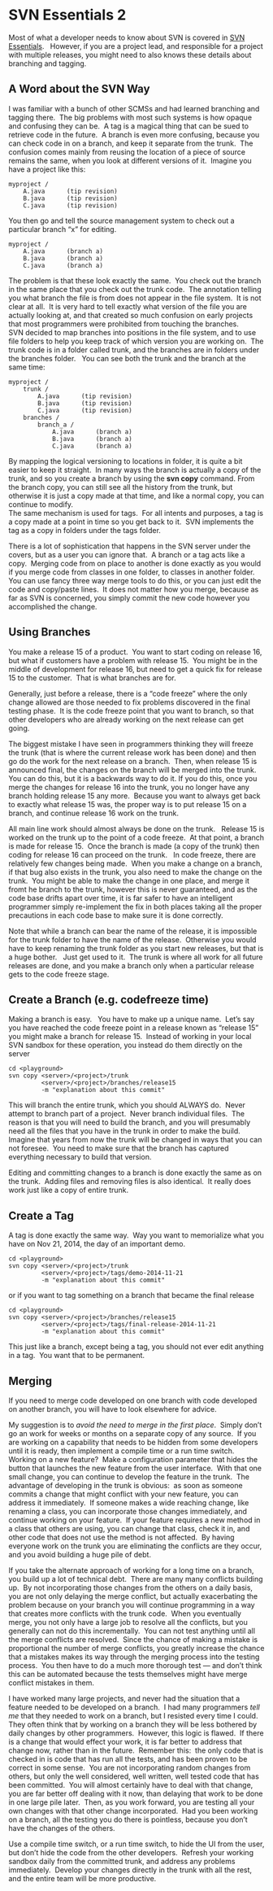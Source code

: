 #  SVN Essentials 2

Most of what a developer needs to know about SVN is covered in [SVN Essentials](https://agiletribe.purplehillsbooks.com/2014/10/20/svn-essentials/).   However, if you are a project lead, and responsible for a project with multiple releases, you might need to also knows these details about branching and tagging.

## A Word about the SVN Way

I was familiar with a bunch of other SCMSs and had learned branching and tagging there.  The big problems with most such systems is how opaque and confusing they can be.  A tag is a magical thing that can be sued to retrieve code in the future.  A branch is even more confusing, because you can check code in on a branch, and keep it separate from the trunk.  The confusion comes mainly from reusing the location of a piece of source remains the same, when you look at different versions of it.  Imagine you have a project like this:

```
myproject /
    A.java      (tip revision)
    B.java      (tip revision)
    C.java      (tip revision)

```


You then go and tell the source management system to check out a particular branch “x” for editing.

```
myproject /
    A.java      (branch a)
    B.java      (branch a)
    C.java      (branch a)

```


The problem is that these look exactly the same.  You check out the branch in the same place that you check out the trunk code.  The annotation telling you what branch the file is from does not appear in the file system.  It is not clear at all.  It is very hard to tell exactly what version of the file you are actually looking at, and that created so much confusion on early projects that most programmers were prohibited from touching the branches.  
SVN decided to map branches into positions in the file system, and to use file folders to help you keep track of which version you are working on.  The trunk code is in a folder called trunk, and the branches are in folders under the branches folder.   You can see both the trunk and the branch at the same time:

```
myproject /
    trunk /
        A.java      (tip revision)
        B.java      (tip revision)
        C.java      (tip revision)
    branches /
        branch_a /
            A.java      (branch a)
            B.java      (branch a)
            C.java      (branch a)
```


By mapping the logical versioning to locations in folder, it is quite a bit easier to keep it straight.  In many ways the branch is actually a copy of the trunk, and so you create a branch by using the **svn copy** command. From the branch copy, you can still see all the history from the trunk, but otherwise it is just a copy made at that time, and like a normal copy, you can continue to modify.  
The same mechanism is used for tags.  For all intents and purposes, a tag is a copy made at a point in time so you get back to it.  SVN implements the tag as a copy in folders under the tags folder.  

There is a lot of sophistication that happens in the SVN server under the covers, but as a user you can ignore that.  A branch or a tag acts like a copy.  Merging code from on place to another is done exactly as you would if you merge code from classes in one folder, to classes in another folder.  You can use fancy three way merge tools to do this, or you can just edit the code and copy/paste lines.  It does not matter how you merge, because as far as SVN is concerned, you simply commit the new code however you accomplished the change.

## Using Branches

You make a release 15 of a product.  You want to start coding on release 16, but what if customers have a problem with release 15.  You might be in the middle of development for release 16, but need to get a quick fix for release 15 to the customer.  That is what branches are for.  

Generally, just before a release, there is a “code freeze” where the only change allowed are those needed to fix problems discovered in the final testing phase.  It is the code freeze point that you want to branch, so that other developers who are already working on the next release can get going.  

The biggest mistake I have seen in programmers thinking they will freeze the trunk (that is where the current release work has been done) and then go do the work for the next release on a branch.  Then, when release 15 is announced final, the changes on the branch will be merged into the trunk.  You can do this, but it is a backwards way to do it. If you do this, once you merge the changes for release 16 into the trunk, you no longer have any branch holding release 15 any more.  Because you want to always get back to exactly what release 15 was, the proper way is to put release 15 on a branch, and continue release 16 work on the trunk.  

All main line work should almost always be done on the trunk.   Release 15 is worked on the trunk up to the point of a code freeze.  At that point, a branch is made for release 15.  Once the branch is made (a copy of the trunk) then coding for release 16 can proceed on the trunk.   In code freeze, there are relatively few changes being made.  When you make a change on a branch, if that bug also exists in the trunk, you also need to make the change on the trunk.  You might be able to make the change in one place, and merge it fromt he branch to the trunk, however this is never guaranteed, and as the code base drifts apart over time, it is far safer to have an intelligent programmer simply re-implement the fix in both places taking all the proper precautions in each code base to make sure it is done correctly. 

Note that while a branch can bear the name of the release, it is impossible for the trunk folder to have the name of the release.  Otherwise you would have to keep renaming the trunk folder as you start new releases, but that is a huge bother.   Just get used to it.  The trunk is where all work for all future releases are done, and you make a branch only when a particular release gets to the code freeze stage.

## Create a Branch (e.g. codefreeze time)

Making a branch is easy.   You have to make up a unique name.  Let’s say you have reached the code freeze point in a release known as “release 15” you might make a branch for release 15.  Instead of working in your local SVN sandbox for these operation, you instead do them directly on the server

```
cd <playground>
svn copy <server>/<project>/trunk
         <server>/<project>/branches/release15
         -m "explanation about this commit"
```


This will branch the entire trunk, which you should ALWAYS do.  Never attempt to branch part of a project.  Never branch individual files.  The reason is that you will need to build the branch, and you will presumably need all the files that you have in the trunk in order to make the build.  Imagine that years from now the trunk will be changed in ways that you can not foresee.  You need to make sure that the branch has captured everything necessary to build that version.  

Editing and committing changes to a branch is done exactly the same as on the trunk.  Adding files and removing files is also identical.  It really does work just like a copy of entire trunk.

## Create a Tag

A tag is done exactly the same way.  Way you want to memorialize what you have on Nov 21, 2014, the day of an important demo.

```
cd <playground>
svn copy <server>/<project>/trunk
         <server>/<project>/tags/demo-2014-11-21
         -m "explanation about this commit"
```


or if you want to tag something on a branch that became the final release

```
cd <playground>
svn copy <server>/<project>/branches/release15
         <server>/<project>/tags/final-release-2014-11-21
         -m "explanation about this commit"
```


This just like a branch, except being a tag, you should not ever edit anything in a tag.  You want that to be permanent.

## Merging

If you need to merge code developed on one branch with code developed on another branch, you will have to look elsewhere for advice.  

My suggestion is to _avoid the need to merge in the first place_.  Simply don’t go an work for weeks or months on a separate copy of any source.  If you are working on a capability that needs to be hidden from some developers until it is ready, then implement a compile time or a run time switch.  Working on a new feature?  Make a configuration parameter that hides the button that launches the new feature from the user interface.  With that one small change, you can continue to develop the feature in the trunk.  The advantage of developing in the trunk is obvious:  as soon as someone commits a change that might conflict with your new feature, you can address it immediately.  If someone makes a wide reaching change, like renaming a class, you can incorporate those changes immediately, and continue working on your feature.  If your feature requires a new method in a class that others are using, you can change that class, check it in, and other code that does not use the method is not affected.  By having everyone work on the trunk you are eliminating the conflicts are they occur, and you avoid building a huge pile of debt.  

If you take the alternate approach of working for a long time on a branch, you build up a lot of technical debt.  There are many many conflicts building up.  By not incorporating those changes from the others on a daily basis, you are not only delaying the merge conflict, but actually exacerbating the problem because on your branch you will continue programming in a way that creates more conflicts with the trunk code.  When you eventually merge, you not only have a large job to resolve all the conflicts, but you generally can not do this incrementally.  You can not test anything until all the merge conflicts are resolved.  Since the chance of making a mistake is proportional the number of merge conflicts, you greatly increase the chance that a mistakes makes its way through the merging process into the testing process.  You then have to do a much more thorough test — and don’t think this can be automated because the tests themselves might have merge conflict mistakes in them. 

I have worked many large projects, and never had the situation that a feature needed to be developed on a branch.  I had many programmers _tell me_ that they needed to work on a branch, but I resisted every time I could.  They often think that by working on a branch they will be less bothered by daily changes by other programmers.  However, this logic is flawed.  If there is a change that would effect your work, it is far better to address that change now, rather than in the future.  Remember this:  the only code that is checked in is code that has run all the tests, and has been proven to be correct in some sense.  You are not incorporating random changes from others, but only the well considered, well written, well tested code that has been committed.  You will almost certainly have to deal with that change, you are far better off dealing with it now, than delaying that work to be done in one large pile later.  Then, as you work forward, you are testing all your own changes with that other change incorporated.  Had you been working on a branch, all the testing you do there is pointless, because you don’t have the changes of the others.  

Use a compile time switch, or a run time switch, to hide the UI from the user, but don’t hide the code from the other developers.  Refresh your working sandbox daily from the committed trunk, and address any problems immediately.  Develop your changes directly in the trunk with all the rest, and the entire team will be more productive.